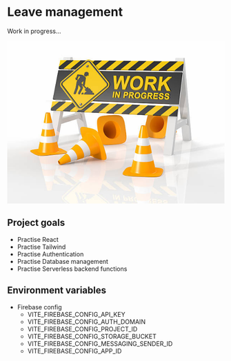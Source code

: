 # Leave management

Work in progress...

![work in progress](work-in-progress.jpg)

## Project goals

- Practise React
- Practise Tailwind
- Practise Authentication
- Practise Database management
- Practise Serverless backend functions

## Environment variables

- Firebase config
  - VITE_FIREBASE_CONFIG_API_KEY
  - VITE_FIREBASE_CONFIG_AUTH_DOMAIN
  - VITE_FIREBASE_CONFIG_PROJECT_ID
  - VITE_FIREBASE_CONFIG_STORAGE_BUCKET
  - VITE_FIREBASE_CONFIG_MESSAGING_SENDER_ID
  - VITE_FIREBASE_CONFIG_APP_ID
